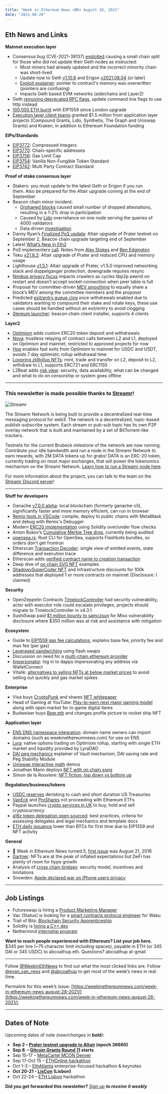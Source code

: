 ```yaml
---
title: "Week in Ethereum News <BR> August 28, 2021"
date: "2021-08-28"
---
```


## **Eth News and Links**

**Mainnet execution layer**

- Consensus bug (CVE-2021-39137) [exploited](https://twitter.com/mhswende/status/1431259601530458112) causing a small chain split for those who did not update their Geth nodes as instructed:
    - Most miners had already updated and the incorrect minority chain was short-lived
    - Update now to Geth [v1.10.8](https://github.com/ethereum/go-ethereum/releases/tag/v1.10.8) and Erigon [v2021.08.04](https://github.com/ledgerwatch/erigon/releases/tag/v2021.08.04) (or later)
    - [Exploit explainer](https://twitter.com/kelvinfichter/status/1431336698911338496): pointer to contract's memory was overwritten (pointers are confusing)
    - Impacts Geth based EVM networks (sidechains and Layer2)
- Geth [removing deprecated RPC flags](https://twitter.com/vdWijden/status/1431166626053951492), update command line flags to use http instead
- [100,000 ETH burnt](https://twitter.com/evan_van_ness/status/1430864225178689538) with EIP1559 since London upgrade
- [Execution layer client teams](https://blog.ethereum.org/2021/08/24/building-together/) granted $1.5 million from application layer projects (Compound Grants, Lido, Synthetix, The Graph and Uniswap Grants) and Kraken, in addition to Ethereum Foundation funding

**EIPs/Standards**

- [EIP3772](https://github.com/ethereum/EIPs/blob/e87539550e94ad47315ca2d2227ddf7f10060eb1/EIPS/eip-3772.md): Compressed Integers
- [EIP3770](https://github.com/ethereum/EIPs/blob/2a4baf6cf0958a2fe71cd414c745341fe6f5cc78/EIPS/eip-%23%23%23.md): Chain-specific addresses
- [EIP3756](https://eips.ethereum.org/EIPS/eip-3756): Gas Limit Cap
- [EIP3754](https://github.com/ethereum/EIPs/blob/1206ee802eec3282ca3fe761064a2f2dc1817ac1/EIPS/eip-3754.md): Vanilla Non-Fungible Token Standard
- [EIP3742](https://github.com/ethereum/EIPs/blob/ab637622fce94934a4686d31fb7544501e768564/EIPS/eip-multi_party_contract.md): Multi Party Contract Standard

**Proof of stake consensus layer**

- Stakers: you must update to the latest Geth or Erigon if you run them. Also be prepared for the Altair upgrade coming at the end of September
- Beacon chain minor incident:
    - [Orphaned blocks](https://twitter.com/benjaminion_xyz/status/1429044820383866896) caused small number of dropped attestations, resulting in a 1-2% drop in participation
    - Caused by [Lido](https://blog.lido.fi/lido-20-08-2021-orphaned-blocks-in-ethereum-incident-postmortem/) overreliance on one node serving the queries of 4000 validators
    - Data driven [investigation](https://shsr2001.github.io/beacondigest/notebooks/2021/08/23/beacon_incident.html)
- Danny Ryan’s [Finalized PoS update](https://blog.ethereum.org/2021/08/25/finalized-no-28/): Altair upgrade of Prater testnet on September 2, Beacon chain upgrade targeting end of September
- Latest [What’s New in Eth2](https://hackmd.io/@benjaminion/eth2_news/https%3A%2F%2Fhackmd.io%2F%40benjaminion%2Fwnie2_210827)
- PoS implementers [call](https://www.youtube.com/watch?v=DZiy3RhUgNY&t=35s). Notes from [Alex Stokes](https://twitter.com/ralexstokes/status/1430926107147005952) and [Ben Edgington](https://hackmd.io/@benjaminion/rycc7-HWF)
- Teku [v21.8.2](https://github.com/ConsenSys/teku/releases/tag/21.8.2): Altair upgrade of Prater and reduced CPU and memory usage
- Lighthouse [v1.5.1](https://github.com/sigp/lighthouse/releases/tag/v1.5.1): Altair upgrade of Prater, v1.5.0 improved networking stack and doppelganger protection, downgrade requires resync 
- [Nimbus privacy focus](https://twitter.com/jcksie/status/1430909810669625350?) impacts crawlers as cycles libp2p peerid on restart and doesn’t accept socket connection when peer table is full
- Proposal for committee-driven [MEV smoothing](https://ethresear.ch/t/committee-driven-mev-smoothing/10408) to equally share a block’s MEV among the committee members and the proposer
- Predicted [exit/entry queue clog](https://ethresear.ch/t/exit-entry-queue-clogging-after-withdrawals-are-enabled/10400) once withdrawals enabled due to validators wanting to compound their stake and rotate keys, these use cases should be handled without an exit/entry to avoid clogging
- [Stereum launcher](https://stereum.net/ethereum-node-setup/): beacon chain client installer, supports 4 clients

**Layer2**

- [Optimism](https://optimismpbc.medium.com/arbitrary-token-bridging-d552f6bef694) adds custom ERC20 token deposit and withdrawals
- [Nova](https://twitter.com/transmissions11/status/1431044602287464450): trustless relaying of contract calls between L2 and L1, deployed on Optimism and mainnet, restricted to approved projects for now
- [Hop](https://twitter.com/HopProtocol/status/1430630767042904074) enables fast exits from Optimism to mainnet for USDC and USDT, avoids 7 day optimistic rollup withdrawal time
- [Loopring zkRollup NFTs](https://medium.com/loopring-protocol/loopring-now-supports-nfts-on-l2-29174a343d0d): mint, trade and transfer on L2, deposit to L2, withdraw to L1, supports ERC721 and ERC1155
- L2Beat adds [risk view](https://twitter.com/l2beatcom/status/1431195213113012227): security, data availability, what can be changed and what to do on censorship or system goes offline

* * *

### **This newsletter is made possible thanks to [Streamr](https://streamr.network/)!**

![Streamr](https://weekinethereumnews.com/wp-content/uploads/2021/08/WeekInEth_banner_STREAMR-1024x341.jpg)

The Streamr Network is being built to provide a decentralized real-time messaging protocol for web3. The network is a decentralized, topic-based publish-subscribe system. Each stream or pub-sub topic has its own P2P overlay network that is built and maintained by a set of BitTorrent-like trackers.

Testnets for the current Brubeck milestone of the network are now running. Contribute your idle bandwidth and run a node in the Streamr Network to earn rewards, with 2M DATA tokens up for grabs! DATA is an ERC-20 token, currently trading on most major exchanges, that will power the tokenomics mechanism on the Streamr Network. [Learn how to run a Streamr node here](https://medium.com/streamrblog/how-to-join-the-brubeck-testnet-c8b823c847f8).

For more information about the project, you can talk to the team on the [Streamr Discord server](https://discord.com/invite/xEQWNgYUgA)!

* * *

**Stuff for developers**

- Ganache [v7.0.0 alpha](https://github.com/trufflesuite/ganache/releases/tag/ganache%407.0.0-alpha.0): local blockchain (formerly ganache-cli), significantly faster and more memory efficient, can run in browser
- [Remix tools in VSCode](https://medium.com/remix-ide/remix-in-vscode-compiling-debugging-metamask-remixd-42c4a61817e2): compile, deploy to public chains with MetaMask and debug with Remix's Debugger
- Modern [ERC20 implementation](https://github.com/maple-labs/erc-20/blob/main/src/ERC20.sol) using Solidity over/under flow checks
- Anton Bukov’s [Cumulative Merkle Tree drop](https://github.com/1inch/cumulative-merkle-drop), currently being audited
- [opensea.rs](https://github.com/gakonst/opensea-rs/): Rust CLI for OpenSea, supports Flashbots bundles, so orders don't get frontrun
- Etherscan [Transaction Decoder](https://twitter.com/etherscan/status/1430859570017046529): single view of emitted events, state difference and execution trace
- Etherscan adds [verified contract name to creation transaction](https://twitter.com/kvrncqc/status/1430876939703570434)
- Deep dive of [on chain SVG NFT](https://blog.simondlr.com/posts/flavours-of-on-chain-svg-nfts-on-ethereum) examples
- [ShadowySuperCoder NFT](https://blog.galaxy.eco/project-galaxy-announces-shadowy-super-coder-nft-pack-with-300-million-worth-of-perks-c5cb9ea2d18a) and infrastructure discounts for 100k addresses that deployed 1 or more contracts on mainnet (Disclosure: I claimed)

**Security**

- OpenZeppelin Contracts [TimelockController](https://twitter.com/OpenZeppelin/status/1430999829748932614) had security vulnerability, actor with executor role could escalate privileges, projects should migrate to TimelockController in v4.3.1
- SushiSwap paid [$1 million bounty to samczsun](https://twitter.com/josephdelong/status/1431314816698916865) for Miso vulnerability disclosure where $350 million was at risk and assistance with mitigation

**Ecosystem**

- Guide to [EIP1559 gas fee calculations](https://www.blocknative.com/blog/eip-1559-fees), explains base fee, priority fee and max fee (per gas)
- [Leveraged sandwiching](https://twitter.com/bertcmiller/status/1430169143123353611) using flash swaps
- Discussion on need for a [multi-chain ethereum provider](https://ethereum-magicians.org/t/multi-chain-ethereum-provider/6954)
- [Impersonator](https://twitter.com/apoorvlathey/status/1429212169531396099): log in to dapps impersonating any address via WalletConnect
- Vitalik: [alternatives to selling NFTs at below market prices](https://vitalik.ca/general/2021/08/22/prices.html) to avoid selling out quickly and gas market spikes

**Enterprise**

- Visa buys [CryptoPunk](https://twitter.com/VisaNews/status/1429745230023208969) and shares [NFT whitepaper](https://usa.visa.com/content/dam/VCOM/regional/na/us/Solutions/documents/visa-nft-whitepaper.pdf)
- Head of Gaming at YouTube: [Play-to-earn next major gaming model](https://twitter.com/Fwiz/status/1429108126234546182) along with open market for in-game digital items
- Budweiser buys [Beer.eth](https://twitter.com/dGenNetwork/status/1430330168095264768) and changes profile picture to rocket ship NFT

**Application layer**

- [ENS DNS namespace integration](https://medium.com/the-ethereum-name-service/full-dns-namespace-integration-to-ens-now-on-mainnet-9d37270807d3): domain name owners can import domains (such as weekinethereumnews.com) for use on ENS
- [Lyra](https://blog.lyra.finance/lyra-mainnet-launch/): native options trading on Optimism rollup, starting with single ETH market and liquidity provided by LyraDAO
- [DAI peg mechanics](https://twitter.com/Kurt_M_Barry/status/1429564277329911809) explainer of Vault mechanism, DAI saving rate and Peg Stability Module
- [Uniswap interactive math](https://twitter.com/danrobinson/status/1429972775511408651) demos
- Jonathan Mann deploys [NFT with on chain song](https://twitter.com/songadaymann/status/1430929924043509764)
- Simon de la Rouviere: [NFT fiction, top down vs bottom up](https://blog.simondlr.com/posts/top-down-vs-bottom-up-fiction-using-nfts)

**Regulation/business/tokens**

- [USDC reserves](https://www.centre.io/blog/usdc-reserves-composition) derisking to cash and short duration US Treasuries
- [VanEck](https://www.sec.gov/Archives/edgar/data/1137360/000113736021000522/vvtethereumetfformawaugust.htm) and [ProShares](https://www.sec.gov/Archives/edgar/data/0001174610/000168386321004549/f9483d1.htm) not proceeding with Ethereum ETFs
- Paypal launches [crypto services in UK](https://newsroom.uk.paypal-corp.com/2021-08-20-PayPal-Launches-the-Ability-to-Buy-Hold-and-Sell-Cryptocurrency-in-the-UK) to buy, hold and sell cryptocurrency
- [a16z token delegation open sourced](https://a16z.com/2021/08/26/open-sourcing-our-token-delegate-program/): best practices, criteria for assessing delegates and legal mechanics and template docs
- [ETH daily issuance](https://twitter.com/LucasOutumuro/status/1431133252702674944) lower than BTCs for first time due to EIP1559 and NFT activity

**General**

- 🎂 Week in Ethereum News turned 5, [first issue](https://weekinethereumnews.com/week-in-ethereum-news-august-21-2016/) was August 21, 2016
- [Gartner](https://www.gartner.com/smarterwithgartner/3-themes-surface-in-the-2021-hype-cycle-for-emerging-technologies/): NFTs are at the peak of inflated expectations but DeFi has plenty of room for hype growth
- Analysis of [cross chain bridges](https://medium.com/chainsafe-systems/bridges-in-crypto-space-12e158f5fd1e): security model, incentives and limitations
- Snowden: [Apple declared war on iPhone users privacy](https://edwardsnowden.substack.com/p/all-seeing-i)

* * *

## **Job Listings**

- Futureswap is hiring a [Product Marketing Manager](https://angel.co/company/futureswap/jobs/1509809-product-marketing-manager)
- Vac (Status) is looking for a [smart contracts protocol engineer](https://jobs.status.im/en/jobs/20563) for Waku
- Trail of Bits: [Blockchain Security Apprenticeship](https://jobs.lever.co/trailofbits/b2d6ce87-6b01-462f-965a-597a273ce26f)
- Solidity is [hiring a C++ dev](https://ethereum.bamboohr.com/jobs/view.php?id=40&source=weekinethnews)
- Nethermind [internship program](https://www.notion.so/Nethermind-Internship-Program-4eb494969aa24afa9181223e958522d1)

**Want to reach people experienced with Ethereum? List your job here.** $345 per line (~75 character limit including spaces), payable in ETH (or 345 DAI or 345 USDC) to abcoathup.eth. Questions? abcoathup at-gmail

* * *

Follow [@WeekinEthNews](https://twitter.com/WeekInEthNews) to find out what the most clicked links are. Follow [@evan\_van\_ness](https://twitter.com/evan_van_ness) and [@abcoathup](https://twitter.com/abcoathup) to get most of the week’s news in real time.

Permalink for this week’s issue: [https://weekinethereumnews.com/week-in-ethereum-news-august-28-2021/](https://weekinethereumnews.com/week-in-ethereum-news-august-28-2021/)

* * *

## **Dates of Note**

Upcoming dates of note _(new/changes in **bold**)_**:**

- **Sep 2 – [Prater testnet upgrade to Altair](https://github.com/eth2-clients/eth2-networks/pull/58) (epoch 36660)**
- **Sep 8  – [Gitcoin Grants Round 11](https://twitter.com/gitcoin/status/1430284881678962698) starts**
- Sep 15-17 – [MetaCartel MCON Denver](https://www.mcon.fun/)
- Sep 17-Oct 15 – [ETHOnline hackathon](https://online.ethglobal.com/)
- Oct 1-3 – [EthAtlanta](https://ethatl.com/) enterprise-focused hackathon & keynotes
- **Oct 20-21 - [LisCon](https://liscon.org/) (Lisbon)**
- Oct 22-24 – [ETH Lisbon](https://ethlisbon.org/) hackathon

**Did you get forwarded this newsletter?** _[Sign up](https://weekinethereum.substack.com/subscribe#about) **to receive it weekly**_
